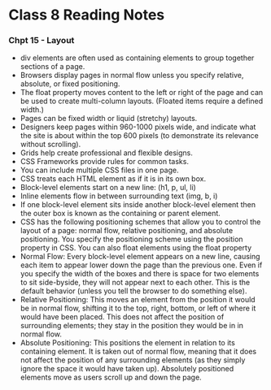 # Class 8 Reading Notes

### Chpt 15 - Layout
- div elements are often used as containing elements
to group together sections of a page.
- Browsers display pages in normal flow unless you
specify relative, absolute, or fixed positioning.
- The float property moves content to the left or right
of the page and can be used to create multi-column
layouts. (Floated items require a defined width.)
- Pages can be fixed width or liquid (stretchy) layouts.
- Designers keep pages within 960-1000 pixels wide,
and indicate what the site is about within the top 600
pixels (to demonstrate its relevance without scrolling).
- Grids help create professional and flexible designs.
- CSS Frameworks provide rules for common tasks.
- You can include multiple CSS files in one page.
- CSS treats each HTML element as if it is in its
own box.
- Block-level elements start on a new line: (h1, p, ul, li)
- Inline elements flow in between surrounding text (img, b, i)
- If one block-level element sits inside another block-level element then the outer box is known as the containing or parent element.
- CSS has the following positioning schemes that allow you to control the layout of a page: normal flow, relative positioning, and absolute positioning. You specify the positioning scheme using the position property in CSS. You can also float elements using the float property
- Normal Flow: Every block-level element appears on a new line, causing each item to appear lower down the page than the previous one. Even if you specify the width of the boxes and there is space for two elements to sit side-byside, they will not appear next to each other. This is the default behavior (unless you tell the browser to do something else).
- Relative Positioning: This moves an element from the position it would be in normal flow, shifting it to the top, right, bottom, or left of where it would have been placed. This does not affect the position of surrounding elements; they stay in the position they would be in in normal flow.
- Absolute Positioning: This positions the element in relation to its containing element. It is taken out of normal flow, meaning that it does not affect the position of any surrounding elements (as they simply ignore the space it would have taken up). Absolutely positioned elements move as users scroll up and down the page.
